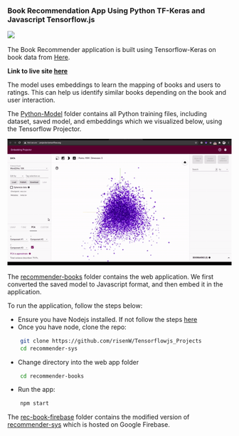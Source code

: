 ### Book Recommendation App Using Python TF-Keras and Javascript Tensorflow.js

![](bookgif.gif)

The Book Recommender application is built using Tensorflow-Keras on book data from [Here](https://www.kaggle.com/zygmunt/goodbooks-10k).

__Link to live site [here](https://book-recommender-b4090.web.app/)__

The model uses embeddings to learn the mapping of books and users to ratings. This can help us identify similar books depending on the book and user interaction.

The [Python-Model](/Python-Model) folder contains all Python training files, including dataset, saved model, and embeddings which we visualized below, using the Tensorflow Projector.

![](embedgif.gif)

The [recommender-books]() folder contains the web application. We first converted the saved model to Javascript format, and then embed it in the application.

To run the application, follow the steps below:

- Ensure you have Nodejs installed. If not follow the steps [here](https://nodejs.org/en/)
- Once you have node, clone the repo:

```bash
    git clone https://github.com/risenW/Tensorflowjs_Projects
    cd recommender-sys
```

- Change directory into the web app folder

```bash
    cd recommender-books
```

- Run the app:

```bash
    npm start
```


The [rec-book-firebase](/rec-book-firebase) folder contains the modified version of [recommender-sys](/recommender-sys) which is hosted on Google Firebase.

